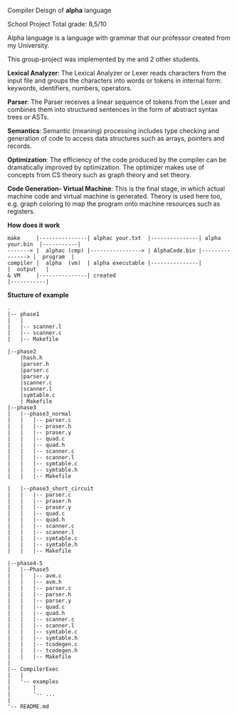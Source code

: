 Compiler Deisgn of **alpha** language

School Project
Total grade: 8,5/10 

Alpha language is a language with grammar that our professor created from my University.

This group-project was implemented by me and 2   other students.


**Lexical Analyzer**: The Lexical Analyzer or Lexer reads characters from the input file and groups the characters into words or tokens in internal form: keywords, identifiers, numbers, operators.

**Parser**: The Parser receives a linear sequence of tokens from the Lexer and combines them into structured sentences in the form of abstract syntax trees or ASTs.

**Semantics**: Semantic (meaning) processing includes type checking and generation of code to access data structures such as arrays, pointers and records.

**Optimization**: The efficiency of the code produced by the compiler can be dramatically improved by optimization. The optimizer makes use of concepts from CS theory such as graph theory and set theory.

**Code Generation- Virtual Machine**: This is the final stage, in which actual machine code and virtual machine  is generated. Theory is used here too, e.g. graph coloring to map the program onto machine resources such as registers.

**How does it work**
```
make     |---------------| alphac your.txt  |---------------| alpha your.bin  |-----------|
-------> |  alphac (cmp) |----------------> | AlphaCode.bin |---------------> |  program  |
compiler |  alpha  (vm)  | alpha executable |---------------|                 |  output   |
& VM     |---------------| created                                            |-----------|
```

**Stucture of example**
```
.
|-- phase1
|   |
|   |-- scanner.l
|   |-- scanner.c
|   |-- Makefile

|--phase2
    |hash.h
    |parser.h
    |parser.c
    |parser.y
    |scanner.c
    |scanner.l
    |symtable.c
    | Makefile
|--phase3
|   |--phase3_normal
|   |   |-- parser.c
|   |   |-- praser.h
|   |   |-- praser.y
|   |   |-- quad.c
|   |   |-- quad.h
|   |   |-- scanner.c
|   |   |-- scanner.l
|   |   |-- symtable.c
|   |   |-- symtable.h
|   |   |-- Makefile

|   |--phase3_short_circuit
|   |   |-- parser.c
|   |   |-- praser.h
|   |   |-- praser.y
|   |   |-- quad.c
|   |   |-- quad.h
|   |   |-- scanner.c
|   |   |-- scanner.l
|   |   |-- symtable.c
|   |   |-- symtable.h
|   |   |-- Makefile

|--phase4-5
|   |--Phase5
|   |   |-- avm.c
|   |   |-- avm.h
|   |   |-- parser.c
|   |   |-- parser.h
|   |   |-- parser.y
|   |   |-- quad.c
|   |   |-- quad.h
|   |   |-- scanner.c
|   |   |-- scanner.l
|   |   |-- symtable.c
|   |   |-- symtable.h
|   |   |-- tcodegen.c
|   |   |-- tcodegen.h
|   |   |-- Makefile
|
|-- CompilerExec
|   |
|   '-- examples
|       |
|       '-- ... 
|
'-- README.md

```

